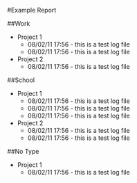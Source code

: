 #Example Report

##Work

- Project 1
  - 08/02/11 17:56 - this is a test log file
  - 08/02/11 17:56 - this is a test log file
- Project 2
  - 08/02/11 17:56 - this is a test log file

##School

- Project 1
  - 08/02/11 17:56 - this is a test log file
  - 08/02/11 17:56 - this is a test log file
  - 08/02/11 17:56 - this is a test log file
- Project 2
  - 08/02/11 17:56 - this is a test log file
  - 08/02/11 17:56 - this is a test log file

##No Type

- Project 1
  - 08/02/11 17:56 - this is a test log file
